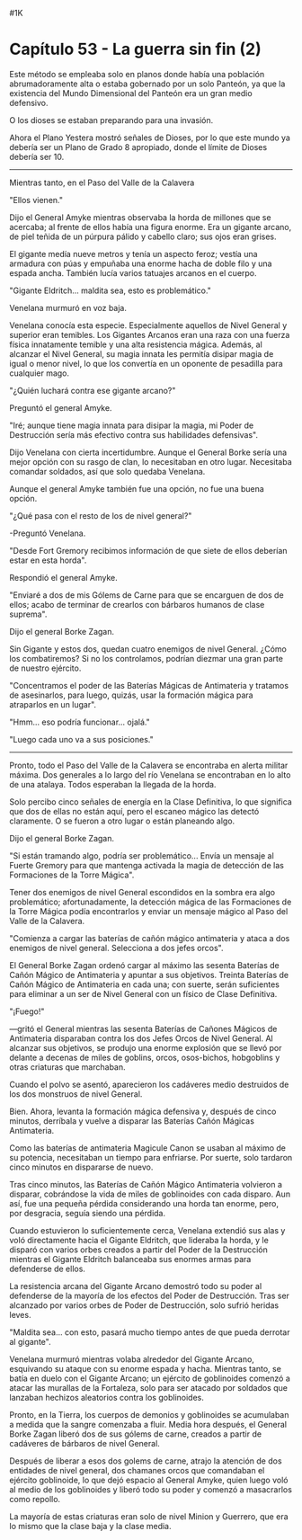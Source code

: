 
#1K 

# Capítulo 53 - La guerra sin fin (2)


Este método se empleaba solo en planos donde había una población abrumadoramente alta o estaba gobernado por un solo Panteón, ya que la existencia del Mundo Dimensional del Panteón era un gran medio defensivo.

O los dioses se estaban preparando para una invasión.

Ahora el Plano Yestera mostró señales de Dioses, por lo que este mundo ya debería ser un Plano de Grado 8 apropiado, donde el límite de Dioses debería ser 10.

***

Mientras tanto, en el Paso del Valle de la Calavera

"Ellos vienen."

Dijo el General Amyke mientras observaba la horda de millones que se acercaba; al frente de ellos había una figura enorme. Era un gigante arcano, de piel teñida de un púrpura pálido y cabello claro; sus ojos eran grises.

El gigante medía nueve metros y tenía un aspecto feroz; vestía una armadura con púas y empuñaba una enorme hacha de doble filo y una espada ancha. También lucía varios tatuajes arcanos en el cuerpo.

"Gigante Eldritch... maldita sea, esto es problemático."

Venelana murmuró en voz baja.

Venelana conocía esta especie. Especialmente aquellos de Nivel General y superior eran temibles. Los Gigantes Arcanos eran una raza con una fuerza física innatamente temible y una alta resistencia mágica. Además, al alcanzar el Nivel General, su magia innata les permitía disipar magia de igual o menor nivel, lo que los convertía en un oponente de pesadilla para cualquier mago.

"¿Quién luchará contra ese gigante arcano?"

Preguntó el general Amyke.

"Iré; aunque tiene magia innata para disipar la magia, mi Poder de Destrucción sería más efectivo contra sus habilidades defensivas".

Dijo Venelana con cierta incertidumbre. Aunque el General Borke sería una mejor opción con su rasgo de clan, lo necesitaban en otro lugar. Necesitaba comandar soldados, así que solo quedaba Venelana.

Aunque el general Amyke también fue una opción, no fue una buena opción.

"¿Qué pasa con el resto de los de nivel general?"

-Preguntó Venelana.

"Desde Fort Gremory recibimos información de que siete de ellos deberían estar en esta horda".

Respondió el general Amyke.

"Enviaré a dos de mis Gólems de Carne para que se encarguen de dos de ellos; acabo de terminar de crearlos con bárbaros humanos de clase suprema".

Dijo el general Borke Zagan.

Sin Gigante y estos dos, quedan cuatro enemigos de nivel General. ¿Cómo los combatiremos? Si no los controlamos, podrían diezmar una gran parte de nuestro ejército.

"Concentramos el poder de las Baterías Mágicas de Antimateria y tratamos de asesinarlos, para luego, quizás, usar la formación mágica para atraparlos en un lugar".

"Hmm... eso podría funcionar... ojalá."

"Luego cada uno va a sus posiciones."

***

Pronto, todo el Paso del Valle de la Calavera se encontraba en alerta militar máxima. Dos generales a lo largo del río Venelana se encontraban en lo alto de una atalaya. Todos esperaban la llegada de la horda.

Solo percibo cinco señales de energía en la Clase Definitiva, lo que significa que dos de ellas no están aquí, pero el escaneo mágico las detectó claramente. O se fueron a otro lugar o están planeando algo.

Dijo el general Borke Zagan.

"Si están tramando algo, podría ser problemático... Envía un mensaje al Fuerte Gremory para que mantenga activada la magia de detección de las Formaciones de la Torre Mágica".

Tener dos enemigos de nivel General escondidos en la sombra era algo problemático; afortunadamente, la detección mágica de las Formaciones de la Torre Mágica podía encontrarlos y enviar un mensaje mágico al Paso del Valle de la Calavera.

"Comienza a cargar las baterías de cañón mágico antimateria y ataca a dos enemigos de nivel general. Selecciona a dos jefes orcos".

El General Borke Zagan ordenó cargar al máximo las sesenta Baterías de Cañón Mágico de Antimateria y apuntar a sus objetivos. Treinta Baterías de Cañón Mágico de Antimateria en cada una; con suerte, serán suficientes para eliminar a un ser de Nivel General con un físico de Clase Definitiva.

"¡Fuego!"

—gritó el General mientras las sesenta Baterías de Cañones Mágicos de Antimateria disparaban contra los dos Jefes Orcos de Nivel General. Al alcanzar sus objetivos, se produjo una enorme explosión que se llevó por delante a decenas de miles de goblins, orcos, osos-bichos, hobgoblins y otras criaturas que marchaban.

Cuando el polvo se asentó, aparecieron los cadáveres medio destruidos de los dos monstruos de nivel General.

Bien. Ahora, levanta la formación mágica defensiva y, después de cinco minutos, derríbala y vuelve a disparar las Baterías Cañón Mágicas Antimateria.

Como las baterías de antimateria Magicule Canon se usaban al máximo de su potencia, necesitaban un tiempo para enfriarse. Por suerte, solo tardaron cinco minutos en dispararse de nuevo.

Tras cinco minutos, las Baterías de Cañón Mágico Antimateria volvieron a disparar, cobrándose la vida de miles de goblinoides con cada disparo. Aun así, fue una pequeña pérdida considerando una horda tan enorme, pero, por desgracia, seguía siendo una pérdida.

Cuando estuvieron lo suficientemente cerca, Venelana extendió sus alas y voló directamente hacia el Gigante Eldritch, que lideraba la horda, y le disparó con varios orbes creados a partir del Poder de la Destrucción mientras el Gigante Eldritch balanceaba sus enormes armas para defenderse de ellos.

La resistencia arcana del Gigante Arcano demostró todo su poder al defenderse de la mayoría de los efectos del Poder de Destrucción. Tras ser alcanzado por varios orbes de Poder de Destrucción, solo sufrió heridas leves.

"Maldita sea... con esto, pasará mucho tiempo antes de que pueda derrotar al gigante".

Venelana murmuró mientras volaba alrededor del Gigante Arcano, esquivando su ataque con su enorme espada y hacha. Mientras tanto, se batía en duelo con el Gigante Arcano; un ejército de goblinoides comenzó a atacar las murallas de la Fortaleza, solo para ser atacado por soldados que lanzaban hechizos aleatorios contra los goblinoides.

Pronto, en la Tierra, los cuerpos de demonios y goblinoides se acumulaban a medida que la sangre comenzaba a fluir. Media hora después, el General Borke Zagan liberó dos de sus gólems de carne, creados a partir de cadáveres de bárbaros de nivel General.

Después de liberar a esos dos golems de carne, atrajo la atención de dos entidades de nivel general, dos chamanes orcos que comandaban el ejército goblinoide, lo que dejó espacio al General Amyke, quien luego voló al medio de los goblinoides y liberó todo su poder y comenzó a masacrarlos como repollo.

La mayoría de estas criaturas eran solo de nivel Minion y Guerrero, que era lo mismo que la clase baja y la clase media.